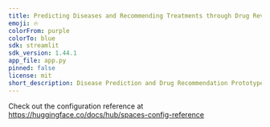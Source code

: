 ```yaml
---
title: Predicting Diseases and Recommending Treatments through Drug Review Sentiment Analysis
emoji: 🔥
colorFrom: purple
colorTo: blue
sdk: streamlit
sdk_version: 1.44.1
app_file: app.py
pinned: false
license: mit
short_description: Disease Prediction and Drug Recommendation Prototype
---
```


Check out the configuration reference at https://huggingface.co/docs/hub/spaces-config-reference